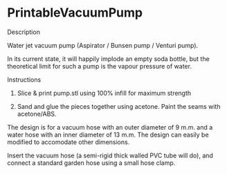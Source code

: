 PrintableVacuumPump
===================

Description

Water jet vacuum pump (Aspirator / Bunsen pump / Venturi pump). 

In its current state, it will happily implode an empty soda bottle, but the theoretical limit for such a pump is the vapour pressure of water.

Instructions

1) Slice & print pump.stl using 100% infill for maximum strength

2) Sand and glue the pieces together using acetone. Paint the seams with acetone/ABS.

The design is for a vacuum hose with an outer diameter of 9 m.m. and a water hose with an inner diameter of 13 m.m. The design can easily be modified to accomodate other dimensions.

Insert the vacuum hose (a semi-rigid thick walled PVC tube will do), and connect a standard garden hose using a small hose clamp. 

